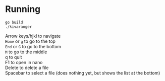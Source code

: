 # Running
```
go build
./kivaranger
```

Arrow keys/hjkl to navigate \
`Home` or `g` to go to the top \
`End` or `G` to go to the bottom \
`M` to go to the middle \
q to quit \
F1 to open in nano \
Delete to delete a file \
Spacebar to select a file (does nothing yet, but shows the list at the bottom)
